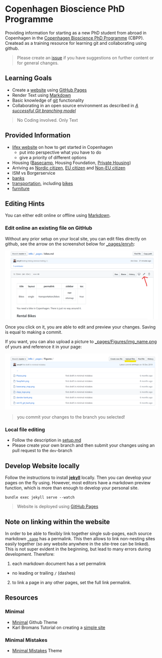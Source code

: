 <!-- Github explanations -->
# Copenhagen Bioscience PhD Programme 

Providing information for starting as a new PhD student from abroad in Copenhagen 
in the [Copenhagen Bioscience PhD Programme](https://cphbiosciencephd.org/) (CBPP).
 Createad as a training resource for learning git and collaborating using github.

> Please create an [issue](https://github.com/enryH/cbpp_info/issues) if you have suggestions 
> on further content or for general changes.

## Learning Goals

- Create a [website](https://enryh.github.io/cbpp_info/) using [GitHub Pages](https://pages.github.com/)
- Render Text using [Markdown](https://guides.github.com/features/mastering-markdown/)
- Basic knowledge of [git](https://git-scm.com/) functionality
- Collaborating in an open source environment as described in [_A successful Git branching model_](https://nvie.com/posts/a-successful-git-branching-model/)

> No Coding involved. Only Text

## Provided Information 
- [lifex website](https://www.joinlifex.com/copenhagen/moving-to-copenhagen-denmark) on how to get started in Copenhagen
  - put into perspective what you have to do
  - give a priority of different options
- Housing ([Basecamp](_pages/basecamp.md), Housing Foundation, [Private Housing](_pages/housing_no_basecamp.md))
- Arriving as [Nordic citizen](_pages/register_nordic.md), [EU citizen](_pages/register_EU_citizen.md) and [Non-EU citizen](_pages/register_non_EU_citizen.md)
- ISM vs Borgerservice
- [banks](_pages/banks.md)
- [transportation](_pages/transportation.md), including [bikes](_pages/bikes.md)
- [furniture](_pages/furniture.md)


## Editing Hints
You can either edit online or offline using [Markdown](https://guides.github.com/features/mastering-markdown/).
### Edit online an existing file on GitHub 
Without any prior setup on your local site, you can edit files directly on github, see the arrow on the screenshot below for 
[_pages/enryh](https://github.com/RasmussenLab/Website/blob/dev/_pages/people_henry.md):

![Screenshot Editing on GitHub](edit_on_github.png)

Once you click on it, you are able to edit and preview your changes. Saving is equal to making a commit.

If you want, you can also upload a picture to 
[_pages/Figures/img_name.png](_pages\Figures) 
of yours and reference it in your page:

![Upload your Image](upload_your_image.png)

> you commit your changes to the branch you selected!

### Local file editing
- Follow the description in [setup.md](setup.md)
- Please create your own branch and then submit your changes using an pull request to the `dev`-branch

## Develop Website locally

Follow the instructions to install [**jekyll**](https://jekyllrb.com/docs/installation/#requirements) locally. 
Then you can develop your pages on the fly using. However, most editors have a markdown preview function,
which is more than enough to develop your personal site.

```
bundle exec jekyll serve --watch
```

> Website is deployed using [GitHub Pages](https://pages.github.com/)

## Note on linking within the website
In order to be able to flexibly link together single sub-pages, each source 
markdown [`_page`](_page) has a permalink. This then allows to link non-nesting
sites easily together (so any website anywhere in the site-tree can be linked).
This is not super evident in the beginning, but lead to many errors during development.
Therefore:

1. each markdown document has a set permalink
  - no leading or trailing `/` (dashes)
2. to link a page in any other pages, set the full link permalink.

## Resources

### Minimal
- [Minimal](https://github.com/pages-themes/minimal) Github Theme
- Karl Bromans Tutorial on creating a [simple site](https://github.com/kbroman/simple_site)

### Minimal Mistakes
- [Minimal Mistakes](https://mmistakes.github.io/minimal-mistakes/) Theme 

